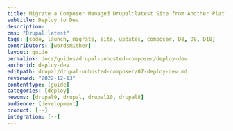 ```yaml
---
title: Migrate a Composer Managed Drupal:latest Site from Another Platform
subtitle: Deploy to Dev
description: 
cms: "Drupal:latest"
tags: [code, launch, migrate, site, updates, composer, D8, D9, D10]
contributors: [wordsmither]
layout: guide
permalink: docs/guides/drupal-unhosted-composer/deploy-dev
anchorid: deploy-dev
editpath: drupal/drupal-unhosted-composer/07-deploy-dev.md
reviewed: "2022-12-13"
contenttype: [guide]
categories: [deploy]
newcms: [drupal9, drupal, drupal10, drupal8]
audience: [development]
product: [--]
integration: [--]
---
```


<Partial file="migrate/deploy-dev.md" />